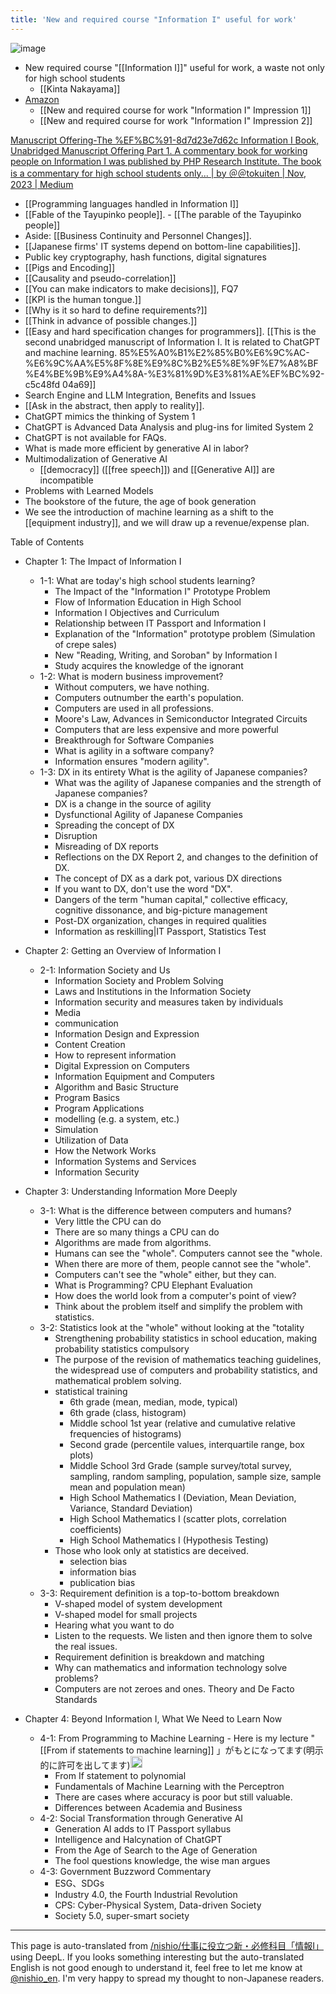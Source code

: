 ```yaml
---
title: 'New and required course "Information I" useful for work'
---
```


![image](https://gyazo.com/77977e430f63ecbaf1e1d2c600e38bc9/thumb/1000)
- New required course "[[Information I]]" useful for work, a waste not only for high school students
    - [[Kinta Nakayama]]
- [Amazon](https://amzn.to/460CgRo)
    - [[New and required course for work "Information I" Impression 1]]
    - [[New and required course for work "Information I" Impression 2]]


[Manuscript Offering-The %EF%BC%91-8d7d23e7d62c Information I Book, Unabridged Manuscript Offering Part 1. A commentary book for working people on Information I was published by PHP Research Institute. The book is a commentary for high school students only... | by ＠＠tokuiten | Nov, 2023 | Medium](https://tokoroten.medium.com/情報ⅰBook-Unabridged)
- [[Programming languages handled in Information I]]
- [[Fable of the Tayupinko people]].
        - [[The parable of the Tayupinko people]]
- Aside: [[Business Continuity and Personnel Changes]].
- [[Japanese firms' IT systems depend on bottom-line capabilities]].
- Public key cryptography, hash functions, digital signatures
- [[Pigs and Encoding]]
- [[Causality and pseudo-correlation]]
- [[You can make indicators to make decisions]], FQ7
- [[KPI is the human tongue.]]
- [[Why is it so hard to define requirements?]]
- [[Think in advance of possible changes.]]
- [[Easy and hard specification changes for programmers]].
[[This is the second unabridged manuscript of Information I. It is related to ChatGPT and machine learning. 85%E5%A0%B1%E2%85%B0%E6%9C%AC-%E6%9C%AA%E5%8F%8E%E9%8C%B2%E5%8E%9F%E7%A8%BF%E4%BE%9B%E9%A4%8A-%E3%81%9D%E3%81%AE%EF%BC%92-c5c48fd 04a69]]
- Search Engine and LLM Integration, Benefits and Issues
- [[Ask in the abstract, then apply to reality]].
- ChatGPT mimics the thinking of System 1
- ChatGPT is Advanced Data Analysis and plug-ins for limited System 2
- ChatGPT is not available for FAQs.
- What is made more efficient by generative AI in labor?
- Multimodalization of Generative AI
    - [[democracy]] ([[free speech]]) and [[Generative AI]] are incompatible
- Problems with Learned Models
- The bookstore of the future, the age of book generation
- We see the introduction of machine learning as a shift to the [[equipment industry]], and we will draw up a revenue/expense plan.

Table of Contents
- Chapter 1: The Impact of Information I
    - 1-1: What are today's high school students learning?
        - The Impact of the "Information I" Prototype Problem
        - Flow of Information Education in High School
        - Information I Objectives and Curriculum
        - Relationship between IT Passport and Information I
        - Explanation of the "Information" prototype problem (Simulation of crepe sales)
        - New "Reading, Writing, and Soroban" by Information I
        - Study acquires the knowledge of the ignorant
    - 1-2: What is modern business improvement?
        - Without computers, we have nothing.
        - Computers outnumber the earth's population.
        - Computers are used in all professions.
        - Moore's Law, Advances in Semiconductor Integrated Circuits
        - Computers that are less expensive and more powerful
        - Breakthrough for Software Companies
        - What is agility in a software company?
        - Information ensures "modern agility".
    - 1-3: DX in its entirety What is the agility of Japanese companies?
        - What was the agility of Japanese companies and the strength of Japanese companies?
        - DX is a change in the source of agility
        - Dysfunctional Agility of Japanese Companies
        - Spreading the concept of DX
        - Disruption
        - Misreading of DX reports
        - Reflections on the DX Report 2, and changes to the definition of DX.
        - The concept of DX as a dark pot, various DX directions
        - If you want to DX, don't use the word "DX".
        - Dangers of the term "human capital," collective efficacy, cognitive dissonance, and big-picture management
        - Post-DX organization, changes in required qualities
        - Information as reskilling|IT Passport, Statistics Test

- Chapter 2: Getting an Overview of Information I
    - 2-1: Information Society and Us
        - Information Society and Problem Solving
        - Laws and Institutions in the Information Society
        - Information security and measures taken by individuals
        - Media
        - communication
        - Information Design and Expression
        - Content Creation
        - How to represent information
        - Digital Expression on Computers
        - Information Equipment and Computers
        - Algorithm and Basic Structure
        - Program Basics
        - Program Applications
        - modelling (e.g. a system, etc.)
        - Simulation
        - Utilization of Data
        - How the Network Works
        - Information Systems and Services
        - Information Security

- Chapter 3: Understanding Information More Deeply
    - 3-1: What is the difference between computers and humans?
        - Very little the CPU can do
        - There are so many things a CPU can do
        - Algorithms are made from algorithms.
        - Humans can see the "whole". Computers cannot see the "whole.
        - When there are more of them, people cannot see the "whole".
        - Computers can't see the "whole" either, but they can.
        - What is Programming? CPU Elephant Evaluation
        - How does the world look from a computer's point of view?
        - Think about the problem itself and simplify the problem with statistics.
    - 3-2: Statistics look at the "whole" without looking at the "totality
        - Strengthening probability statistics in school education, making probability statistics compulsory
        - The purpose of the revision of mathematics teaching guidelines, the widespread use of computers and probability statistics, and mathematical problem solving.
        - statistical training
            - 6th grade (mean, median, mode, typical)
            - 6th grade (class, histogram)
            - Middle school 1st year (relative and cumulative relative frequencies of histograms)
            - Second grade (percentile values, interquartile range, box plots)
            - Middle School 3rd Grade (sample survey/total survey, sampling, random sampling, population, sample size, sample mean and population mean)
            - High School Mathematics I (Deviation, Mean Deviation, Variance, Standard Deviation)
            - High School Mathematics I (scatter plots, correlation coefficients)
            - High School Mathematics I (Hypothesis Testing)
        - Those who look only at statistics are deceived.
            - selection bias
            - information bias
            - publication bias
    - 3-3: Requirement definition is a top-to-bottom breakdown
        - V-shaped model of system development
        - V-shaped model for small projects
        - Hearing what you want to do
        - Listen to the requests. We listen and then ignore them to solve the real issues.
        - Requirement definition is breakdown and matching
        - Why can mathematics and information technology solve problems?
        - Computers are not zeroes and ones. Theory and De Facto Standards

- Chapter 4: Beyond Information I, What We Need to Learn Now
    - 4-1: From Programming to Machine Learning
            - Here is my lecture "[[From if statements to machine learning]] 」がもとになってます(明示的に許可を出してます)<img src='https://scrapbox.io/api/pages/nishio-en/nishio/icon' alt='nishio.icon' height="19.5"/>
        - From If statement to polynomial
        - Fundamentals of Machine Learning with the Perceptron
        - There are cases where accuracy is poor but still valuable.
        - Differences between Academia and Business
    - 4-2: Social Transformation through Generative AI
        - Generation AI adds to IT Passport syllabus
        - Intelligence and Halcynation of ChatGPT
        - From the Age of Search to the Age of Generation
        - The fool questions knowledge, the wise man argues
    - 4-3: Government Buzzword Commentary
        - ESG、SDGs
        - Industry 4.0, the Fourth Industrial Revolution
        - CPS: Cyber-Physical System, Data-driven Society
        - Society 5.0, super-smart society


---
This page is auto-translated from [/nishio/仕事に役立つ新・必修科目「情報Ⅰ」](https://scrapbox.io/nishio/仕事に役立つ新・必修科目「情報Ⅰ」) using DeepL. If you looks something interesting but the auto-translated English is not good enough to understand it, feel free to let me know at [@nishio_en](https://twitter.com/nishio_en). I'm very happy to spread my thought to non-Japanese readers.